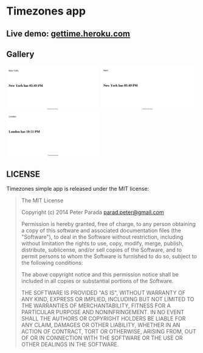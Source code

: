 Timezones app
==============
Live demo: <a href="https://gettime.heroku.com" target="_blank">gettime.heroku.com</a>
--------------
Gallery
--------------
<a href="public/images/1.png"><img src="public/images/1.png" height="119px"></a>
<a href="public/images/1.png"><img src="public/images/2.png" height="119px"></a>
<a href="public/images/1.png"><img src="public/images/3.png" height="119px"></a>

LICENSE
--------------
Timezones simple app is released under the MIT license:

> The MIT License
>
> Copyright (c) 2014 Peter Parada <parad.peter@gmail.com>
>
> Permission is hereby granted, free of charge, to any person obtaining a copy
> of this software and associated documentation files (the "Software"), to deal
> in the Software without restriction, including without limitation the rights
> to use, copy, modify, merge, publish, distribute, sublicense, and/or sell
> copies of the Software, and to permit persons to whom the Software is
> furnished to do so, subject to the following conditions:
>
> The above copyright notice and this permission notice shall be included in
> all copies or substantial portions of the Software.
>
> THE SOFTWARE IS PROVIDED "AS IS", WITHOUT WARRANTY OF ANY KIND, EXPRESS OR
> IMPLIED, INCLUDING BUT NOT LIMITED TO THE WARRANTIES OF MERCHANTABILITY,
> FITNESS FOR A PARTICULAR PURPOSE AND NONINFRINGEMENT. IN NO EVENT SHALL THE
> AUTHORS OR COPYRIGHT HOLDERS BE LIABLE FOR ANY CLAIM, DAMAGES OR OTHER
> LIABILITY, WHETHER IN AN ACTION OF CONTRACT, TORT OR OTHERWISE, ARISING FROM,
> OUT OF OR IN CONNECTION WITH THE SOFTWARE OR THE USE OR OTHER DEALINGS IN
> THE SOFTWARE.